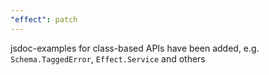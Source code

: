 ```yaml
---
"effect": patch
---
```


jsdoc-examples for class-based APIs have been added, e.g. `Schema.TaggedError`, `Effect.Service` and others
